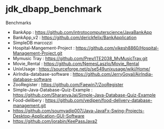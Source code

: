 # jdk_dbapp_benchmark

Benchmarks
- BankApp : https://github.com/introtocomputerscience/JavaBankApp
- BankApp_v2 : https://github.com/derickfelix/BankApplication
- SimpleDB marcozzi
- Hospital-Mangement-Project : https://github.com/vikesh8860/Hospital-Management-Project.git
- Mymusic Tray : https://github.com/Prev/ITE2038_MyMusicTray.git
- Movie_Rental : https://github.com/NemesLaszlo/Movie_Rental
- UnixUsage : https://sourceforge.net/p/se549unixusage/wiki/Home/
- AirIndia-database-software : https://github.com/JerryGoyal/AirIndia-database-software
- ZooRegister : https://github.com/Faewin7/ZooRegister
- Simple-Java-Database-Quiz-Example : https://github.com/SharanyaJai/Simple-Java-Database-Quiz-Example
- Food-delibery : https://github.com/vedipen/food-delivery-database-management.git
- https://github.com/soumyadip007/Java-JavaFx-Swing-Projects-Desktop-Application-GUI-Software
- https://github.com/jorabin/KeePassJava2

